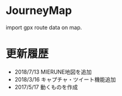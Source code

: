 # JourneyMap
import gpx route data on map.

# 更新履歴
 - 2018/7/13 MIERUNE地図を追加
 - 2018/3/16 キャプチャ・ツイート機能追加
 - 2017/5/17 動くものを作成
